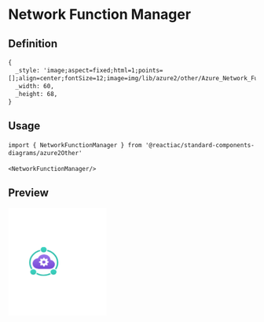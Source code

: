 # Network Function Manager

## Definition

```
{
  _style: 'image;aspect=fixed;html=1;points=[];align=center;fontSize=12;image=img/lib/azure2/other/Azure_Network_Function_Manager.svg;strokeColor=none;',
  _width: 60,
  _height: 68,
}
```

## Usage

```
import { NetworkFunctionManager } from '@reactiac/standard-components-diagrams/azure2Other'

<NetworkFunctionManager/>
```

## Preview

<img src="./network-function-manager.png" width="200"/>
